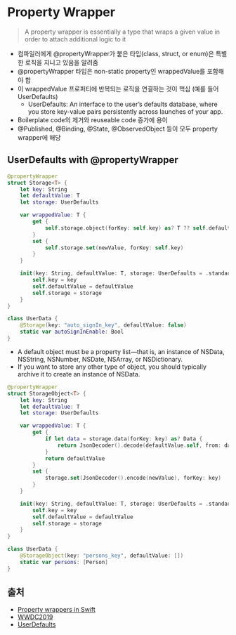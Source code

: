 # Property Wrapper

> A property wrapper is essentially a type that wraps a given value in order to attach additional logic to it

- 컴파일러에게 @propertyWrapper가 붙은 타입(class, struct, or enum)은 특별한 로직을 지니고 있음을 알려줌
- @propertyWrapper 타입은 non-static property인 wrappedValue를 포함해야 함
- 이 wrappedValue 프로퍼티에 반복되는 로직을 연결하는 것이 핵심 (예를 들어 UserDefaults)
    - UserDefaults: An interface to the user’s defaults database, where you store key-value pairs persistently across launches of your app.
- Boilerplate code의 제거와 reuseable code 증가에 용이
- @Published, @Binding, @State, @ObservedObject 등이 모두 property wrapper에 해당


## UserDefaults with @propertyWrapper
```swift
@propertyWrapper
struct Storage<T> {
    let key: String
    let defaultValue: T
    let storage: UserDefaults

    var wrappedValue: T {
        get {
            self.storage.object(forKey: self.key) as? T ?? self.defaultValue 
        }
        set {
            self.storage.set(newValue, forKey: self.key)
        }
    }

    init(key: String, defaultValue: T, storage: UserDefaults = .standard) {
        self.key = key
        self.defaultValue = defaultValue
        self.storage = storage
    }
}

class UserData {
    @Storage(key: "auto_signIn_key", defaultValue: false)
    static var autoSignInEnable: Bool
}
```


- A default object must be a property list—that is, an instance of NSData, NSString, NSNumber, NSDate, NSArray, or NSDictionary.
- If you want to store any other type of object, you should typically archive it to create an instance of NSData.

```swift
@propertyWrapper
struct StorageObject<T> {
    let key: String
    let defaultValue: T
    let storage: UserDefaults

    var wrappedValue: T {
        get {
            if let data = storage.data(forKey: key) as? Data {
                return JsonDecoder().decode(defaultValue.self, from: data)
            }
            return defaultValue
        }
        set {
            storage.set(JsonDecoder().encode(newValue), forKey: key)
        }
    }

    init(key: String, defaultValue: T, storage: UserDefaults = .standard) {
        self.key = key
        self.defaultValue = defaultValue
        self.storage = storage
    }
}

class UserData {
    @StorageObject(key: "persons_key", defaultValue: [])
    static var persons: [Person]
}
```

## 출처
- [Property wrappers in Swift](https://www.swiftbysundell.com/articles/property-wrappers-in-swift/)
- [WWDC2019](https://developer.apple.com/videos/play/wwdc2019/402/)
- [UserDefaults](https://developer.apple.com/documentation/foundation/userdefaults)
